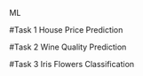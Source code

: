  ML
 
#Task 1 
House Price Prediction

#Task 2
Wine Quality Prediction

#Task 3
Iris Flowers Classification
